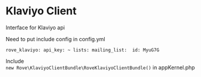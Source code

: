 # Klaviyo Client

Interface for Klaviyo api

Need to put include config in config.yml

``
rove_klaviyo:
    api_key: ~
    lists:
        mailing_list: 
            id: MyuG7G
``

      
      
Include  
``
new Rove\KlaviyoClientBundle\RoveKlaviyoClientBundle()
``
in appKernel.php
